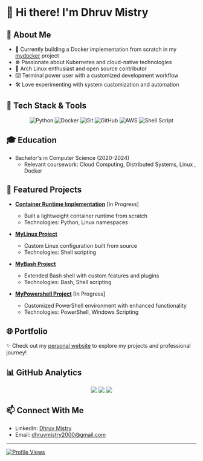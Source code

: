 # 👋 Hi there! I'm Dhruv Mistry

## 🚀 About Me
- 🐳 Currently building a Docker implementation from scratch in my [mydocker](https://github.com/dhruvmistry2000/mydocker) project
- ☸️ Passionate about Kubernetes and cloud-native technologies 
- 🐧 Arch Linux enthusiast and open source contributor
- ⌨️ Terminal power user with a customized development workflow
- 🛠️ Love experimenting with system customization and automation

## 🔧 Tech Stack & Tools
<div align="center">

![Python](https://img.shields.io/badge/python-3670A0?style=for-the-badge&logo=python&logoColor=ffdd54)
![Docker](https://img.shields.io/badge/docker-%230db7ed.svg?style=for-the-badge&logo=docker&logoColor=white) 
![Git](https://img.shields.io/badge/git-%23F05033.svg?style=for-the-badge&logo=git&logoColor=white) 
![GitHub](https://img.shields.io/badge/github-%23121011.svg?style=for-the-badge&logo=github&logoColor=white)
![AWS](https://img.shields.io/badge/AWS-%23FF9900.svg?style=for-the-badge&logo=amazon-aws&logoColor=white) 
![Shell Script](https://img.shields.io/badge/shell_script-%23121011.svg?style=for-the-badge&logo=gnu-bash&logoColor=white)

</div>

## 🎓 Education
- Bachelor's in Computer Science (2020-2024)
  - Relevant coursework: Cloud Computing, Distributed Systems, Linux , Docker

## 🌟 Featured Projects
- **[Container Runtime Implementation](https://github.com/dhruvmistry2000/mydocker)** [In Progress]
  - Built a lightweight container runtime from scratch
  - Technologies: Python, Linux namespaces

- **[MyLinux Project](https://github.com/dhruvmistry2000/mylinux)**
  - Custom Linux configuration built from source
  - Technologies: Shell scripting

- **[MyBash Project](https://github.com/dhruvmistry2000/mybash)**
  - Extended Bash shell with custom features and plugins
  - Technologies: Bash, Shell scripting
- **[MyPowershell Project](https://github.com/dhruvmistry2000/mypowershell)** [In Progress]
  - Customized PowerShell environment with enhanced functionality
  - Technologies: PowerShell, Windows Scripting

## 🌐 Portfolio
✨ Check out my [personal website](https://dhruvmistry2000.github.io/dhruvmistry/) to explore my projects and professional journey!

## 📊 GitHub Analytics
<div align="center">

![](https://github-readme-stats.vercel.app/api?username=dhruvmistry2000&theme=onedark&hide_border=false&include_all_commits=true&count_private=false)
![](https://github-readme-stats.vercel.app/api/top-langs/?username=dhruvmistry2000&theme=onedark&hide_border=false&include_all_commits=true&count_private=false&layout=compact)
![](https://github-profile-trophy.vercel.app/api?username=dhruvmistry2000&theme=onedark&no-frame=false&no-bg=true&margin-w=4)

</div>

## 📫 Connect With Me
- LinkedIn: [Dhruv Mistry](https://www.linkedin.com/in/dhruv-mistry-225786124/)
- Email: dhruvmistry2000@gmail.com

---

  
[![Profile Views](https://visitcount.itsvg.in/api?id=dhruvmistry2000&icon=2&color=9)](https://visitcount.itsvg.in)

</div>

<!-- Proudly created with GPRM ( https://gprm.itsvg.in ) -->
